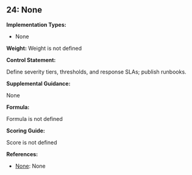 ## 24: None

**Implementation Types:**
 
- None

**Weight:** Weight is not defined

**Control Statement:**

Define severity tiers, thresholds, and response SLAs; publish runbooks.

**Supplemental Guidance:**

None

**Formula:**

Formula is not defined

**Scoring Guide:**

Score is not defined

**References:**

- [None](None): None